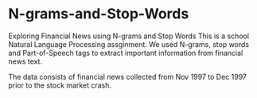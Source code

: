 # N-grams-and-Stop-Words
Exploring Financial News using N-grams and Stop Words
This is a school Natural Language Processing assginment.
We used N-grams, stop words and Part-of-Speech tags to extract important information from financial news text.

The data consists of financial news collected from Nov 1997 to Dec 1997 prior to the stock market crash.
